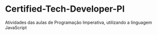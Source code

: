 # Certified-Tech-Developer-PI
 Atividades das aulas de Programação Imperativa, utilizando a linguagem JavaScript
